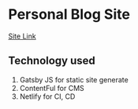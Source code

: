 # Personal Blog Site

[Site Link](https://app.netlify.com/sites/confident-davinci-47ef19/deploys)

## Technology used
1. Gatsby JS for static site generate
2. ContentFul for CMS
3. Netlify for CI, CD

